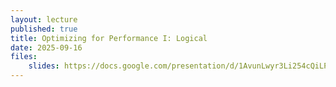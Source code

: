 ```yaml
---
layout: lecture
published: true
title: Optimizing for Performance I: Logical
date: 2025-09-16
files:
    slides: https://docs.google.com/presentation/d/1AvunLwyr3Li254cQiLP59KRzGW1MbAaWQX8AAZbNlc8/edit?usp=sharing
---
```

